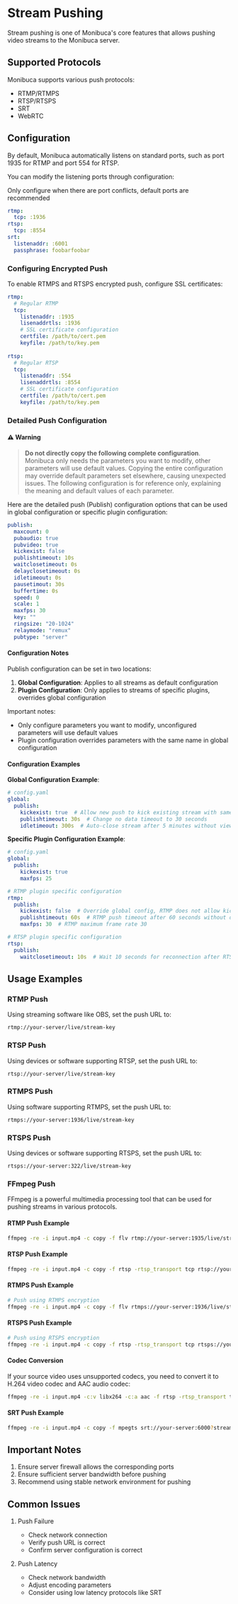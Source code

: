 # Stream Pushing

Stream pushing is one of Monibuca's core features that allows pushing video streams to the Monibuca server.

## Supported Protocols

Monibuca supports various push protocols:

- RTMP/RTMPS
- RTSP/RTSPS
- SRT
- WebRTC

## Configuration

By default, Monibuca automatically listens on standard ports, such as port 1935 for RTMP and port 554 for RTSP.

You can modify the listening ports through configuration:

Only configure when there are port conflicts, default ports are recommended
```yaml
rtmp:
  tcp: :1936
rtsp:
  tcp: :8554
srt:
  listenaddr: :6001
  passphrase: foobarfoobar
```

### Configuring Encrypted Push

To enable RTMPS and RTSPS encrypted push, configure SSL certificates:

```yaml
rtmp:
  # Regular RTMP
  tcp:
    listenaddr: :1935
    lisenaddrtls: :1936
    # SSL certificate configuration
    certfile: /path/to/cert.pem
    keyfile: /path/to/key.pem
  
rtsp:
  # Regular RTSP
  tcp:
    listenaddr: :554
    lisenaddrtls: :8554
    # SSL certificate configuration
    certfile: /path/to/cert.pem
    keyfile: /path/to/key.pem
```

### Detailed Push Configuration

#### ⚠️ Warning

> **Do not directly copy the following complete configuration**. Monibuca only needs the parameters you want to modify, other parameters will use default values. Copying the entire configuration may override default parameters set elsewhere, causing unexpected issues. The following configuration is for reference only, explaining the meaning and default values of each parameter.

Here are the detailed push (Publish) configuration options that can be used in global configuration or specific plugin configuration:

```yaml
publish:
  maxcount: 0
  pubaudio: true
  pubvideo: true
  kickexist: false
  publishtimeout: 10s
  waitclosetimeout: 0s
  delayclosetimeout: 0s
  idletimeout: 0s
  pausetimout: 30s
  buffertime: 0s
  speed: 0
  scale: 1
  maxfps: 30
  key: ""
  ringsize: "20-1024"
  relaymode: "remux"
  pubtype: "server"
```

#### Configuration Notes

Publish configuration can be set in two locations:

1. **Global Configuration**: Applies to all streams as default configuration
2. **Plugin Configuration**: Only applies to streams of specific plugins, overrides global configuration

Important notes:
- Only configure parameters you want to modify, unconfigured parameters will use default values
- Plugin configuration overrides parameters with the same name in global configuration

#### Configuration Examples

**Global Configuration Example**:

```yaml
# config.yaml
global:
  publish:
    kickexist: true  # Allow new push to kick existing stream with same name
    publishtimeout: 30s  # Change no data timeout to 30 seconds
    idletimeout: 300s  # Auto-close stream after 5 minutes without viewers
```

**Specific Plugin Configuration Example**:

```yaml
# config.yaml
global:
  publish:
    kickexist: true
    maxfps: 25

# RTMP plugin specific configuration
rtmp:
  publish:
    kickexist: false  # Override global config, RTMP does not allow kicking existing streams
    publishtimeout: 60s  # RTMP push timeout after 60 seconds without data
    maxfps: 30  # RTMP maximum frame rate 30

# RTSP plugin specific configuration
rtsp:
  publish:
    waitclosetimeout: 10s  # Wait 10 seconds for reconnection after RTSP disconnection
```

## Usage Examples

### RTMP Push

Using streaming software like OBS, set the push URL to:

```
rtmp://your-server/live/stream-key
```

### RTSP Push

Using devices or software supporting RTSP, set the push URL to:

```
rtsp://your-server/live/stream-key
```

### RTMPS Push

Using software supporting RTMPS, set the push URL to:

```
rtmps://your-server:1936/live/stream-key
```

### RTSPS Push

Using devices or software supporting RTSPS, set the push URL to:

```
rtsps://your-server:322/live/stream-key
```

### FFmpeg Push

FFmpeg is a powerful multimedia processing tool that can be used for pushing streams in various protocols.

#### RTMP Push Example
```bash
ffmpeg -re -i input.mp4 -c copy -f flv rtmp://your-server:1935/live/stream-key
```

#### RTSP Push Example

```bash
ffmpeg -re -i input.mp4 -c copy -f rtsp -rtsp_transport tcp rtsp://your-server:554/live/stream-key
```

#### RTMPS Push Example
```bash
# Push using RTMPS encryption
ffmpeg -re -i input.mp4 -c copy -f flv rtmps://your-server:1936/live/stream-key
```

#### RTSPS Push Example
```bash
# Push using RTSPS encryption
ffmpeg -re -i input.mp4 -c copy -f rtsp -rtsp_transport tcp rtsps://your-server:322/live/stream-key
```

#### Codec Conversion

If your source video uses unsupported codecs, you need to convert it to H.264 video codec and AAC audio codec:

```bash
ffmpeg -re -i input.mp4 -c:v libx264 -c:a aac -f rtsp -rtsp_transport tcp rtsp://your-server:554/live/stream-key
```

#### SRT Push Example
```bash
ffmpeg -re -i input.mp4 -c copy -f mpegts srt://your-server:6000?streamid=publish:live/stream-key
```

## Important Notes

1. Ensure server firewall allows the corresponding ports
2. Ensure sufficient server bandwidth before pushing
3. Recommend using stable network environment for pushing

## Common Issues

1. Push Failure
   - Check network connection
   - Verify push URL is correct
   - Confirm server configuration is correct

2. Push Latency
   - Check network bandwidth
   - Adjust encoding parameters
   - Consider using low latency protocols like SRT